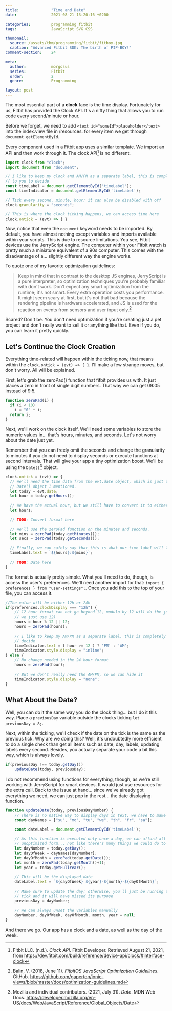 ```yaml
---
title:              "Time and Date"
date:               2021-08-21 13:20:16 +0200

categories:         programming fitbit
tags:               JavaScript SVG CSS

thumbnail:
  source: /assets/thm/programming/fitbit/fitboy.jpg
  caption: "Advanced Fitbit SDK: The birth of PIP-BOY!"
comment-section:    24

meta:
  author:           morgosus
  series:           Fitbit
  order:            2
  genre:            Programming

layout: post
---
```

The most essential part of a **clock** face is the time display. Fortunately for us, Fitbit has provided the Clock API. It's a nifty thing that allows you to run code every second/minute or hour.

Before we forget, we need to add `<text id="someId">placeholder</text>` into the index.view file in /resources. for every item we get through `document.getElementById`.

Every component used in a Fitbit app uses a similar template. We import an API and then work through it. The clock API[^1] is no different.

```javascript
import clock from "clock";
import document from "document";

// I like to keep my clock and AM/PM as a separate label, this is completely up 
// to you to decide
const timeLabel = document.getElementById('timeLabel');
const timeIndicator = document.getElementById('timeLabel');

// Tick every second, minute, hour; it can also be disabled with off
clock.granularity = "seconds";

// This is where the clock ticking happens, we can access time here
clock.ontick = (evt) => { }
```

Now, notice that even the `document` keyword needs to be imported. By default, you have almost nothing except variables and imports available within your scripts. This is due to resource limitations. You see, Fitbit devices use the JerryScript engine. The computer within your Fitbit watch is pretty much a miniature equivalent of a 90s computer. This comes with the disadvantage of a... slightly different way the engine works.

To quote one of my favorite optimization guidelines:

> Keep in mind that in contrast to the desktop JS engines, JerryScript is a pure interpreter, so optimization techniques you're probably familiar with don't work. Don't expect any smart optimization from the runtime; it's not smart. Every extra operation costs you performance. It might seem scary at first, but it's not that bad because the rendering pipeline is hardware accelerated, and JS is used for the reaction on events from sensors and user input only.[^2]

Scared? Don't be. You don't need optimization if you're creating just a pet project and don't really want to sell it or anything like that. Even if you do, you can learn it pretty quickly.

## Let's Continue the Clock Creation

Everything time-related will happen within the ticking now, that means within the `clock.ontick = (evt) => { }`. I'll make a few strange moves, but don't worry. All will be explained.

First, let's grab the zeroPad() function that fitbit provides us with. It just places a zero in front of single digit numbers. That way we can get 09:05 instead of 9:5.
```javascript
function zeroPad(i) {
  if (i < 10)
    i = "0" + i;
  return i;
}
```

Next, we'll work on the clock itself. We'll need some variables to store the numeric values in... that's hours, minutes, and seconds. Let's not worry about the date just yet.

Remember that you can freely omit the seconds and change the granularity to minutes if you do not need to display seconds or execute functions at second intervals. That will give your app a tiny optimization boost. We'll be using the `Date()`[^3] object.

```javascript
clock.ontick = (evt) => {
  // We'll need the time data from the evt.date object, which is just the regular 
  // Date() object I mentioned.
  let today = evt.date;
  let hour = today.getHours();
  
  // We have the actual hour, but we still have to convert it to either 12h or 24h format
  let hours;
  
  // TODO: Convert format here

  // We'll use the zeroPad function on the minutes and seconds.
  let mins = zeroPad(today.getMinutes());
  let secs = zeroPad(today.getSeconds());

  // Finally, we can safely say that this is what our time label will look like: hh:mm
  timeLabel.text = `${hours}:${mins}`;
  
  // TODO: Date here
}
```

The format is actually pretty simple. What you'll need to do, though, is access the user's preferences. We'll need another import for that: `import { preferences } from "user-settings";`. Once you add this to the top of your file, you can access it.

```javascript
//The value will be either 12h or 24h
if(preferences.clockDisplay === "12h") {
    // 12 hour format can not go beyond 12, modulo by 12 will do the job. If it's 0 (24, 
    // we just use 12)
    hours = hour % 12 || 12;
    hours = zeroPad(hours);
    
    // I like to keep my AM/PM as a separate label, this is completely up to you to 
    // decide
    timeIndicator.text = ( hour >= 12 ) ? 'PM' : 'AM';
    timeIndicator.style.display = "inline";
} else {
    // No change needed in the 24 hour format
    hours = zeroPad(hour);
    
    // But we don't really need the AM/PM, so we can hide it
    timeIndicator.style.display = "none";
}
```

## What About the Date?

Well, you can do it the same way you do the clock thing... but I do it this way. Place a `previousDay` variable outside the clocks ticking `let previousDay = 8;`.

Next, within the ticking, we'll check if the date on the tick is the same as the previous tick. Why are we doing this? Well, it's undoubtedly more efficient to do a single check than get all items such as date, day, labels, updating labels every second. Besides, you actually separate your code a bit this way, which is always lovely.

```javascript
if(previousDay !== today.getDay())
    updateDate(today, previousDay);
```

I do not recommend using functions for everything, though, as we're still working with JerryScript for smart devices. It would just use resources for the extra call. Back to the issue at hand... since we've already got everything we need, we can just pop in the rest... the date displaying function.

```javascript
function updateDate(today, previousDayNumber) {
    // There is no native way to display days in text, we have to make our own
    const dayNames = ["su", "mo", "tu", "we", "th", "fr", "sa"];

    const dateLabel = document.getElementById('timeLabel');
    
    // As this function is executed only once a day, we can afford all of this even in an 
    // unoptimized form... not like there's many things we could do to improve this.    
    let dayNumber = today.getDay();
    let dayOfWeek = dayNames[dayNumber];
    let dayOfMonth = zeroPad(today.getDate());
    let month = zeroPad(today.getMonth()+1);
    let year = today.getFullYear();
    
    // This will be the displayed date
    dateLabel.text = `${dayOfWeek} ${year}-${month}-${dayOfMonth}`;
    
    // Make sure to update the day; otherwise, you'll just be running this function every 
    // tick and it will have missed its purpose
    previousDay = dayNumber;
    
    // We can always unset the variables manually
    dayNumber, dayOfWeek, dayOfMonth, month, year = null;
}
```

And there we go. Our app has a clock and a date, as well as the day of the week.

[^1]: Fitbit LLC. (n.d.). *Clock API*. Fitbit Developer. Retrieved August 21, 2021, from https://dev.fitbit.com/build/reference/device-api/clock/#interface-clock
[^2]: Balin, V. (2018, June 11). *FitbitOS JavaScript Optimization Guidelines*. GitHub. https://github.com/gaperton/ionic-views/blob/master/docs/optimization-guidelines.md
[^3]: Mozilla and individual contributors. (2021, July 31). *Date*. MDN Web Docs. https://developer.mozilla.org/en-US/docs/Web/JavaScript/Reference/Global_Objects/Date
